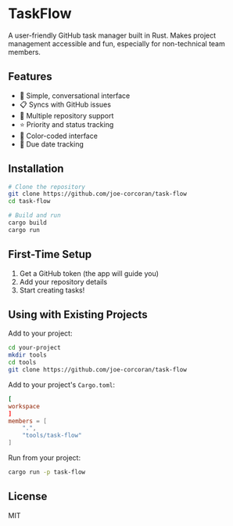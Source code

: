 # TaskFlow

A user-friendly GitHub task manager built in Rust. Makes project management accessible and fun, especially for non-technical team members.

## Features
- 🎯 Simple, conversational interface
- 📋 Syncs with GitHub issues
- 🔄 Multiple repository support
- ⭐ Priority and status tracking
- 🎨 Color-coded interface
- 📅 Due date tracking

## Installation

```bash
# Clone the repository
git clone https://github.com/joe-corcoran/task-flow
cd task-flow

# Build and run
cargo build
cargo run
```

## First-Time Setup
1. Get a GitHub token (the app will guide you)
2. Add your repository details
3. Start creating tasks!

## Using with Existing Projects

Add to your project:
```bash
cd your-project
mkdir tools
cd tools
git clone https://github.com/joe-corcoran/task-flow
```

Add to your project's `Cargo.toml`:
```toml
[
workspace
]
members = [
    ".",
    "tools/task-flow"
]
```

Run from your project:
```bash
cargo run -p task-flow
```

## License
MIT